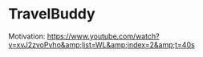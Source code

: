 # TravelBuddy
Motivation: https://www.youtube.com/watch?v=xvJ2zvoPvho&amp;list=WL&amp;index=2&amp;t=40s

